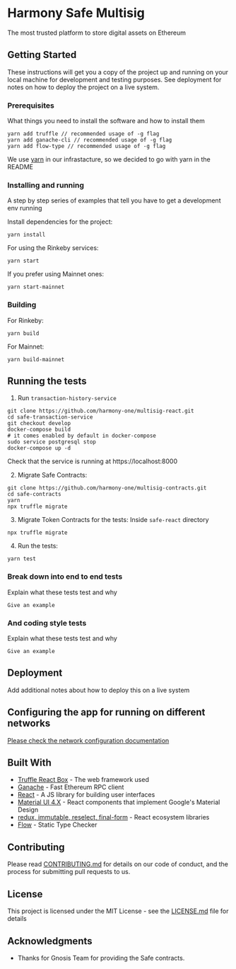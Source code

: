 # Harmony Safe Multisig

The most trusted platform to store digital assets on Ethereum

## Getting Started

These instructions will get you a copy of the project up and running on your local machine for development and testing purposes. See deployment for notes on how to deploy the project on a live system.

### Prerequisites

What things you need to install the software and how to install them

```
yarn add truffle // recommended usage of -g flag
yarn add ganache-cli // recommended usage of -g flag
yarn add flow-type // recommended usage of -g flag
```

We use [yarn](https://yarnpkg.com) in our infrastacture, so we decided to go with yarn in the README

### Installing and running

A step by step series of examples that tell you have to get a development env running

Install dependencies for the project:

```
yarn install
```

For using the Rinkeby services:

```
yarn start
```

If you prefer using Mainnet ones:

```
yarn start-mainnet
```

### Building

For Rinkeby:

```
yarn build
```

For Mainnet:

```
yarn build-mainnet
```

## Running the tests

1. Run `transaction-history-service`

```
git clone https://github.com/harmony-one/multisig-react.git
cd safe-transaction-service
git checkout develop
docker-compose build
# it comes enabled by default in docker-compose
sudo service postgresql stop
docker-compose up -d
```

Check that the service is running at https://localhost:8000

2. Migrate Safe Contracts:

```
git clone https://github.com/harmony-one/multisig-contracts.git
cd safe-contracts
yarn
npx truffle migrate
```

3. Migrate Token Contracts for the tests:
   Inside `safe-react` directory

```
npx truffle migrate
```

4. Run the tests:

```
yarn test
```

### Break down into end to end tests

Explain what these tests test and why

```
Give an example
```

### And coding style tests

Explain what these tests test and why

```
Give an example
```

## Deployment

Add additional notes about how to deploy this on a live system

## Configuring the app for running on different networks

[Please check the network configuration documentation](./docs/networks.md)

## Built With

- [Truffle React Box](https://github.com/truffle-box/react-box) - The web framework used
- [Ganache](https://github.com/trufflesuite/ganache-cli) - Fast Ethereum RPC client
- [React](https://reactjs.org/) - A JS library for building user interfaces
- [Material UI 4.X](https://material-ui.com/) - React components that implement Google's Material Design
- [redux, immutable, reselect, final-form](https://redux.js.org/) - React ecosystem libraries
- [Flow](https://flow.org/) - Static Type Checker

## Contributing

Please read [CONTRIBUTING.md](https://gist.github.com/PurpleBooth/b24679402957c63ec426) for details on our code of conduct, and the process for submitting pull requests to us.

## License

This project is licensed under the MIT License - see the [LICENSE.md](LICENSE.md) file for details

## Acknowledgments

- Thanks for Gnosis Team for providing the Safe contracts.
